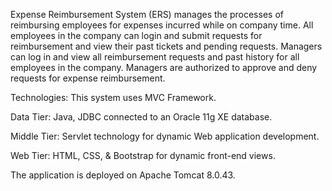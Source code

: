 Expense Reimbursement System (ERS) manages the processes of reimbursing employees for expenses incurred while on company time. 
All employees in the company can login and submit requests for reimbursement and view their past tickets and pending requests. 
Managers can log in and view all reimbursement requests and past history for all employees in the company. 
Managers are authorized to approve and deny requests for expense reimbursement.

Technologies: This system uses MVC Framework.

Data Tier: Java, JDBC connected to an Oracle 11g XE database.

Middle Tier: Servlet technology for dynamic Web application development.

Web Tier: HTML, CSS, & Bootstrap for dynamic front-end views.

The application is deployed on Apache Tomcat 8.0.43. 
